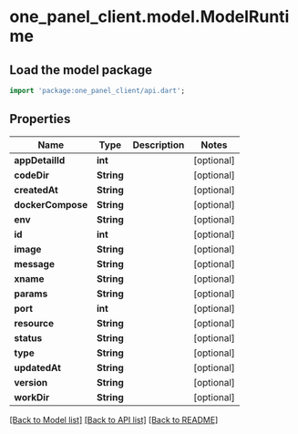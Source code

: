 # one_panel_client.model.ModelRuntime

## Load the model package
```dart
import 'package:one_panel_client/api.dart';
```

## Properties
Name | Type | Description | Notes
------------ | ------------- | ------------- | -------------
**appDetailId** | **int** |  | [optional] 
**codeDir** | **String** |  | [optional] 
**createdAt** | **String** |  | [optional] 
**dockerCompose** | **String** |  | [optional] 
**env** | **String** |  | [optional] 
**id** | **int** |  | [optional] 
**image** | **String** |  | [optional] 
**message** | **String** |  | [optional] 
**xname** | **String** |  | [optional] 
**params** | **String** |  | [optional] 
**port** | **int** |  | [optional] 
**resource** | **String** |  | [optional] 
**status** | **String** |  | [optional] 
**type** | **String** |  | [optional] 
**updatedAt** | **String** |  | [optional] 
**version** | **String** |  | [optional] 
**workDir** | **String** |  | [optional] 

[[Back to Model list]](../README.md#documentation-for-models) [[Back to API list]](../README.md#documentation-for-api-endpoints) [[Back to README]](../README.md)


